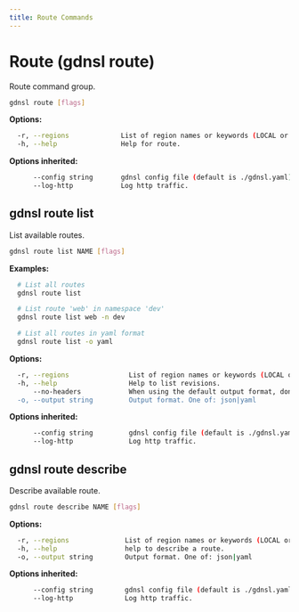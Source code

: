 ```yaml
---
title: Route Commands
---
```


# Route (gdnsl route)

Route command group.

```bash
gdnsl route [flags]
```

**Options:**

```bash
  -r, --regions             List of region names or keywords (LOCAL or ALL). Overrides the region setting in gdnsl.yml config file.
  -h, --help                Help for route.
```

**Options inherited:**

```bash
      --config string       gdnsl config file (default is ./gdnsl.yaml)
      --log-http            Log http traffic.
```

## gdnsl route list

List available routes.

```bash
gdnsl route list NAME [flags]
```

**Examples:**

```bash
  # List all routes
  gdnsl route list

  # List route 'web' in namespace 'dev'
  gdnsl route list web -n dev

  # List all routes in yaml format
  gdnsl route list -o yaml

```

**Options:**

```bash
  -r, --regions               List of region names or keywords (LOCAL or ALL). Overrides the region setting in gdnsl.yml config file.
  -h, --help                  Help to list revisions.
      --no-headers            When using the default output format, don't print headers (default: print headers).
  -o, --output string         Output format. One of: json|yaml
```

**Options inherited:**

```bash
      --config string         gdnsl config file (default is ./gdnsl.yaml)
      --log-http              Log http traffic.
```

## gdnsl route describe

Describe available route.

```bash
gdnsl route describe NAME [flags]
```

**Options:**

```bash
  -r, --regions              List of region names or keywords (LOCAL or ALL). Overrides the region setting in gdnsl.yml config file.
  -h, --help                 help to describe a route.
  -o, --output string        Output format. One of: json|yaml
```

**Options inherited:**

```bash
      --config string        gdnsl config file (default is ./gdnsl.yaml)
      --log-http             Log http traffic.
```
